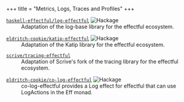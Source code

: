 +++
title = "Metrics, Logs, Traces and Profiles"
+++

<dl>
    <dt>
        <a href="https://github.com/haskell-effectful/log-effectful"><code>haskell-effectful/log-effectful</code></a>
        <img src="https://img.shields.io/hackage/v/log-effectful.svg" alt="Hackage" data-canonical-src="https://img.shields.io/hackage/v/log-effectful.svg" style="max-width: 100%;">
    </dt>
    <dd> Adaptation of the log-base library for the effectful ecosystem.</dd>
</dl>

<dl>
    <dt> <a href="https://github.com/eldritch-cookie/katip-effectful"><code>eldritch-cookie/katip-effectful</code></a> <img src="https://img.shields.io/hackage/v/katip-effectful.svg" alt="Hackage" data-canonical-src="https://img.shields.io/hackage/v/katip-effectful.svg" style="max-width: 100%;"></dt>
    <dd> Adaptation of the Katip library for the effectful ecosystem.</dd>
</dl>

<dl>
    <dt> <a href="https://github.com/scrive/tracing/tree/master/tracing-effectful"><code>scrive/tracing-effectful</code></a> </dt>
    <dd> Adaptation of Scrive's fork of the tracing library for the effectful ecosystem.</dd>
</dl>

<dl>
    <dt> <a href="https://github.com/eldritch-cookie/co-log-effectful"><code>eldritch-cookie/co-log-effectful</code></a> <img src="https://img.shields.io/hackage/v/co-log-effectful.svg" alt="Hackage" data-canonical-src="https://img.shields.io/hackage/v/co-log-effectful.svg" style="max-width: 100%;"></dt>
    <dd> co-log-effectful provides a Log effect for effectful that can use LogActions in the Eff monad.</dd>
</dl>
